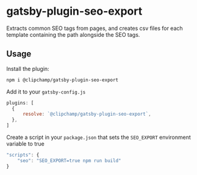 # gatsby-plugin-seo-export

Extracts common SEO tags from pages, and creates csv files for each template containing the path alongside the SEO tags.

## Usage

Install the plugin:
```bash
npm i @clipchamp/gatsby-plugin-seo-export
```

Add it to your `gatsby-config.js`
```js
plugins: [
  {
      resolve: `@clipchamp/gatsby-plugin-seo-export`,
  },
]
```

Create a script in your `package.json` that sets the `SEO_EXPORT` environment variable to true
```js
"scripts": {
    "seo": "SEO_EXPORT=true npm run build"
}
```
